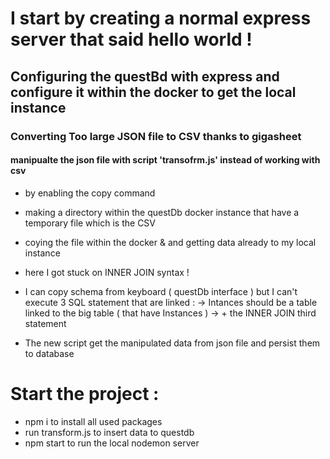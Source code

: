 # I start by creating a normal express server that said hello world ! 

## Configuring the questBd with express and configure it within the docker to get the local instance 

### Converting Too large JSON file to CSV thanks to gigasheet 

#### manipualte the json file with script 'transofrm.js' instead of working with csv
- by enabling the copy command 
- making a directory within the questDb docker instance that have a temporary file which is the CSV
- coying the file within the docker & and getting data already to my local instance 
- here I got stuck on INNER JOIN syntax ! 
- I can copy schema from keyboard ( questDb interface ) but I can't execute 3 SQL statement that are linked :
   -> Intances should be a table linked to the big table ( that have Instances ) 
   -> + the INNER JOIN third statement 

- The new script get the manipulated data from json file and persist them to database


# Start the project : 
- npm i to install all used packages
- run transform.js to insert data to questdb
- npm start to run the local nodemon server
